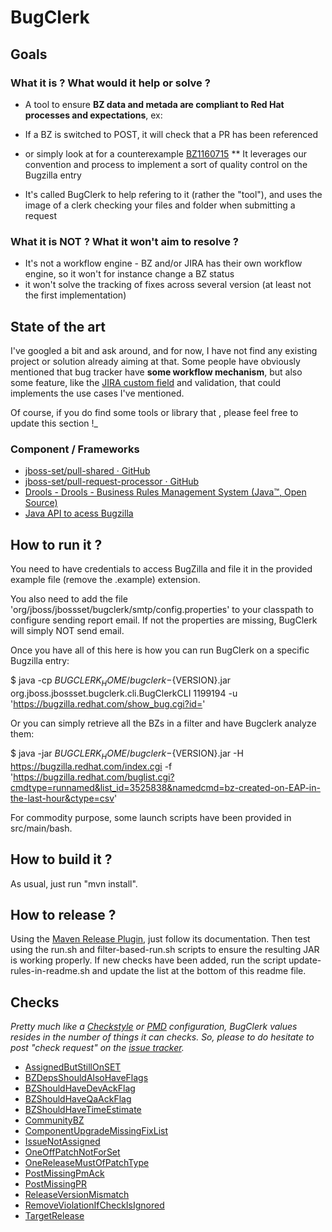 # BugClerk

## Goals

### What it is ? What would it help or solve ?

*   A tool to ensure **BZ data and metada are compliant to Red Hat processes and expectations**, ex:

*   If a BZ is switched to POST, it will check that a PR has been referenced
*   or simply look at for a counterexample [BZ1160715](https://bugzilla.redhat.com/show_bug.cgi?id=1160715)
**   It leverages our convention and process to implement a sort of quality control on the Bugzilla entry
*   It's called BugClerk to help refering to it (rather the "tool"), and uses the image of a clerk checking your files and folder when submitting a request

### What it is NOT ? What it won't aim to resolve ?

*   It's not a workflow engine - BZ and/or JIRA has their own workflow engine, so it won't for instance change a BZ status
*   it won't solve the tracking of fixes across several version (at least not the first implementation)

## State of the art

I've googled a bit and ask around, and for now, I have not find any existing project or solution already aiming at that. Some people have obviously mentioned that bug tracker have **some workflow mechanism**, but also some feature, like the [JIRA custom field](https://confluence.atlassian.com/display/JIRA/Configuring+a+Custom+Field) and validation, that could implements the use cases I've mentioned.

Of course, if you do find some tools or library that , please feel free to update this section !_

### Component / Frameworks

* [jboss-set/pull-shared &middot; GitHub](https://github.com/jboss-set/pull-shared "https://github.com/jboss-set/pull-shared")&zwnj;
* [jboss-set/pull-request-processor &middot; GitHub](https://github.com/jboss-set/pull-request-processor "https://github.com/jboss-set/pull-request-processor")
* [Drools - Drools - Business Rules Management System (Java&trade;, Open Source)](http://www.drools.org/ "http://www.drools.org/")
* [Java A&zwnj;PI to acess Bugzilla](http://stackoverflow.com/questions/630095/is-there-a-java-api-to-access-bugzilla)

## How to run it ?

You need to have credentials to access BugZilla and file it in the provided example file (remove the .example) extension.

You also need to add the file 'org/jboss/jbossset/bugclerk/smtp/config.properties' to your classpath to configure sending report email. If not the properties are missing, BugClerk will simply NOT send email.

Once you have all of this here is how you can run BugClerk on a specific Bugzilla entry:

$ java -cp ${BUGCLERK_HOME}/bugclerk-${VERSION}.jar org.jboss.jbossset.bugclerk.cli.BugClerkCLI 1199194  -u 'https://bugzilla.redhat.com/show_bug.cgi?id='

Or you can simply retrieve all the BZs in a filter and have Bugclerk analyze them:

$ java -jar ${BUGCLERK_HOME}/bugclerk-${VERSION}.jar -H https://bugzilla.redhat.com/index.cgi -f 'https://bugzilla.redhat.com/buglist.cgi?cmdtype=runnamed&list_id=3525838&namedcmd=bz-created-on-EAP-in-the-last-hour&ctype=csv'

For commodity purpose, some launch scripts have been provided in src/main/bash.

## How to build it ?

As usual, just run "mvn install".

## How to release ?

Using the [Maven Release Plugin](http://maven.apache.org/maven-release/maven-release-plugin/), just follow its documentation. Then test using the run.sh and filter-based-run.sh scripts to ensure the resulting JAR is working properly. If new checks have been added, run the script update-rules-in-readme.sh and update the list at the bottom of this readme file.

## **Checks**

_Pretty much like a [Checkstyle]() or [PMD](http://github.com/pmd/pmd) configuration, BugClerk values resides in the number of things it can checks. So, please to do hesitate to post "check request" on the [issue tracker](https://github.com/jboss-set/bug-clerk/issues/)._

* [AssignedButStillOnSET](https://github.com/jboss-set/bug-clerk/tree/master/src/main/resources/org/jboss/jbossset/bugclerk/AssignedButStillOnSET.drl)
* [BZDepsShouldAlsoHaveFlags](https://github.com/jboss-set/bug-clerk/tree/master/src/main/resources/org/jboss/jbossset/bugclerk/BZDepsShouldAlsoHaveFlags.drl)
* [BZShouldHaveDevAckFlag](https://github.com/jboss-set/bug-clerk/tree/master/src/main/resources/org/jboss/jbossset/bugclerk/BZShouldHaveDevAckFlag.drl)
* [BZShouldHaveQaAckFlag](https://github.com/jboss-set/bug-clerk/tree/master/src/main/resources/org/jboss/jbossset/bugclerk/BZShouldHaveQaAckFlag.drl)
* [BZShouldHaveTimeEstimate](https://github.com/jboss-set/bug-clerk/tree/master/src/main/resources/org/jboss/jbossset/bugclerk/BZShouldHaveTimeEstimate.drl)
* [CommunityBZ](https://github.com/jboss-set/bug-clerk/tree/master/src/main/resources/org/jboss/jbossset/bugclerk/CommunityBZ.drl)
* [ComponentUpgradeMissingFixList](https://github.com/jboss-set/bug-clerk/tree/master/src/main/resources/org/jboss/jbossset/bugclerk/ComponentUpgradeMissingFixList.drl)
* [IssueNotAssigned](https://github.com/jboss-set/bug-clerk/tree/master/src/main/resources/org/jboss/jbossset/bugclerk/IssueNotAssigned.drl)
* [OneOffPatchNotForSet](https://github.com/jboss-set/bug-clerk/tree/master/src/main/resources/org/jboss/jbossset/bugclerk/OneOffPatchNotForSet.drl)
* [OneReleaseMustOfPatchType](https://github.com/jboss-set/bug-clerk/tree/master/src/main/resources/org/jboss/jbossset/bugclerk/OneReleaseMustOfPatchType.drl)
* [PostMissingPmAck](https://github.com/jboss-set/bug-clerk/tree/master/src/main/resources/org/jboss/jbossset/bugclerk/PostMissingPmAck.drl)
* [PostMissingPR](https://github.com/jboss-set/bug-clerk/tree/master/src/main/resources/org/jboss/jbossset/bugclerk/PostMissingPR.drl)
* [ReleaseVersionMismatch](https://github.com/jboss-set/bug-clerk/tree/master/src/main/resources/org/jboss/jbossset/bugclerk/ReleaseVersionMismatch.drl)
* [RemoveViolationIfCheckIsIgnored](https://github.com/jboss-set/bug-clerk/tree/master/src/main/resources/org/jboss/jbossset/bugclerk/RemoveViolationIfCheckIsIgnored.drl)
* [TargetRelease](https://github.com/jboss-set/bug-clerk/tree/master/src/main/resources/org/jboss/jbossset/bugclerk/TargetRelease.drl)
